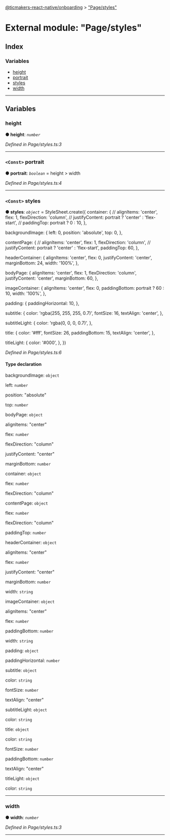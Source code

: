[@ticmakers-react-native/onboarding](../README.md) > ["Page/styles"](../modules/_page_styles_.md)

# External module: "Page/styles"

## Index

### Variables

* [height](_page_styles_.md#height)
* [portrait](_page_styles_.md#portrait)
* [styles](_page_styles_.md#styles)
* [width](_page_styles_.md#width-2)

---

## Variables

<a id="height"></a>

###  height

**● height**: *`number`*

*Defined in Page/styles.ts:3*

___
<a id="portrait"></a>

### `<Const>` portrait

**● portrait**: *`boolean`* =  height > width

*Defined in Page/styles.ts:4*

___
<a id="styles"></a>

### `<Const>` styles

**● styles**: *`object`* =  StyleSheet.create({
  container: {
    // alignItems: 'center',
    flex: 1,
    flexDirection: 'column',
    // justifyContent: portrait ? 'center' : 'flex-start',
    // paddingTop: portrait ? 0 : 10,
  },

  backgroundImage: {
    left: 0,
    position: 'absolute',
    top: 0,
  },

  contentPage: {
    // alignItems: 'center',
    flex: 1,
    flexDirection: 'column',
    // justifyContent: portrait ? 'center' : 'flex-start',
    paddingTop: 60,
  },

  headerContainer: {
    alignItems: 'center',
    flex: 0,
    justifyContent: 'center',
    marginBottom: 24,
    width: '100%',
  },

  bodyPage: {
    alignItems: 'center',
    flex: 1,
    flexDirection: 'column',
    justifyContent: 'center',
    marginBottom: 60,
  },

  imageContainer: {
    alignItems: 'center',
    flex: 0,
    paddingBottom: portrait ? 60 : 10,
    width: '100%',
  },

  padding: {
    paddingHorizontal: 10,
  },

  subtitle: {
    color: 'rgba(255, 255, 255, 0.7)',
    fontSize: 16,
    textAlign: 'center',
  },

  subtitleLight: {
    color: 'rgba(0, 0, 0, 0.7)',
  },

  title: {
    color: '#fff',
    fontSize: 26,
    paddingBottom: 15,
    textAlign: 'center',
  },

  titleLight: {
    color: '#000',
  },
})

*Defined in Page/styles.ts:6*

#### Type declaration

 backgroundImage: `object`

 left: `number`

 position: "absolute"

 top: `number`

 bodyPage: `object`

 alignItems: "center"

 flex: `number`

 flexDirection: "column"

 justifyContent: "center"

 marginBottom: `number`

 container: `object`

 flex: `number`

 flexDirection: "column"

 contentPage: `object`

 flex: `number`

 flexDirection: "column"

 paddingTop: `number`

 headerContainer: `object`

 alignItems: "center"

 flex: `number`

 justifyContent: "center"

 marginBottom: `number`

 width: `string`

 imageContainer: `object`

 alignItems: "center"

 flex: `number`

 paddingBottom: `number`

 width: `string`

 padding: `object`

 paddingHorizontal: `number`

 subtitle: `object`

 color: `string`

 fontSize: `number`

 textAlign: "center"

 subtitleLight: `object`

 color: `string`

 title: `object`

 color: `string`

 fontSize: `number`

 paddingBottom: `number`

 textAlign: "center"

 titleLight: `object`

 color: `string`

___
<a id="width-2"></a>

###  width

**● width**: *`number`*

*Defined in Page/styles.ts:3*

___

